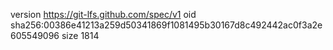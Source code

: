 version https://git-lfs.github.com/spec/v1
oid sha256:00386e41213a259d50341869f1081495b30167d8c492442ac0f3a2e605549096
size 1814
